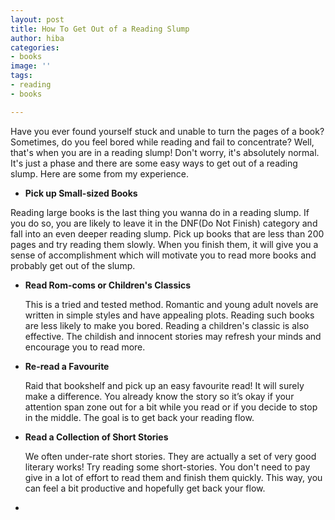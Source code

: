 ```yaml
---
layout: post
title: How To Get Out of a Reading Slump
author: hiba
categories:
- books
image: ''
tags:
- reading
- books

---
```

Have you ever found yourself stuck and unable to turn the pages of a book? Sometimes, do you feel bored while reading and fail to concentrate? Well, that's when you are in a reading slump! Don't worry, it's absolutely normal. It's just a phase and there are some easy ways to get out of a reading slump. Here are some from my experience.

* **Pick up Small-sized Books**

Reading large books is the last thing you wanna do in a reading slump. If you do so, you are likely to leave it in the DNF(Do Not Finish) category and fall into an even deeper reading slump. Pick up books that are less than 200 pages and try reading them slowly. When you finish them, it will give you a sense of accomplishment which will motivate you to read more books and probably get out of the slump. 

* **Read Rom-coms or Children's Classics**

  This is a tried and tested method. Romantic and young adult novels are written in simple styles and have appealing plots. Reading such books are less likely to make you bored. Reading a children's classic is also effective. The childish and innocent stories may refresh your minds and encourage you to read more.
* **Re-read a Favourite**

  Raid that bookshelf and pick up an easy favourite read! It will surely make a difference. You already know the story so it’s okay if your attention span zone out for a bit while you read or if you decide to stop in the middle. The goal is to get back your reading flow.
* **Read a Collection of Short Stories**

  We often under-rate short stories. They are actually a set of very good literary works! Try reading some short-stories. You don't need to pay give in a lot of effort to read them and finish them quickly. This way, you can feel a bit productive and hopefully get back your flow.

* 
